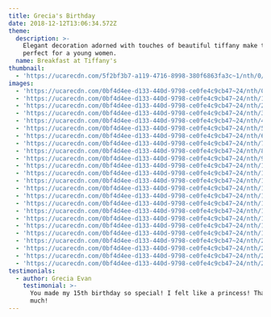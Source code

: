 ```yaml
---
title: Grecia's Birthday
date: 2018-12-12T13:06:34.572Z
theme:
  description: >-
    Elegant decoration adorned with touches of beautiful tiffany make this theme
    perfect for a young women.
  name: Breakfast at Tiffany's
thumbnail:
  - 'https://ucarecdn.com/5f2bf3b7-a119-4716-8998-380f6863fa3c~1/nth/0/'
images:
  - 'https://ucarecdn.com/0bf4d4ee-d133-440d-9798-ce0fe4c9cb47~24/nth/0/'
  - 'https://ucarecdn.com/0bf4d4ee-d133-440d-9798-ce0fe4c9cb47~24/nth/1/'
  - 'https://ucarecdn.com/0bf4d4ee-d133-440d-9798-ce0fe4c9cb47~24/nth/2/'
  - 'https://ucarecdn.com/0bf4d4ee-d133-440d-9798-ce0fe4c9cb47~24/nth/3/'
  - 'https://ucarecdn.com/0bf4d4ee-d133-440d-9798-ce0fe4c9cb47~24/nth/4/'
  - 'https://ucarecdn.com/0bf4d4ee-d133-440d-9798-ce0fe4c9cb47~24/nth/5/'
  - 'https://ucarecdn.com/0bf4d4ee-d133-440d-9798-ce0fe4c9cb47~24/nth/6/'
  - 'https://ucarecdn.com/0bf4d4ee-d133-440d-9798-ce0fe4c9cb47~24/nth/7/'
  - 'https://ucarecdn.com/0bf4d4ee-d133-440d-9798-ce0fe4c9cb47~24/nth/8/'
  - 'https://ucarecdn.com/0bf4d4ee-d133-440d-9798-ce0fe4c9cb47~24/nth/9/'
  - 'https://ucarecdn.com/0bf4d4ee-d133-440d-9798-ce0fe4c9cb47~24/nth/10/'
  - 'https://ucarecdn.com/0bf4d4ee-d133-440d-9798-ce0fe4c9cb47~24/nth/11/'
  - 'https://ucarecdn.com/0bf4d4ee-d133-440d-9798-ce0fe4c9cb47~24/nth/12/'
  - 'https://ucarecdn.com/0bf4d4ee-d133-440d-9798-ce0fe4c9cb47~24/nth/13/'
  - 'https://ucarecdn.com/0bf4d4ee-d133-440d-9798-ce0fe4c9cb47~24/nth/14/'
  - 'https://ucarecdn.com/0bf4d4ee-d133-440d-9798-ce0fe4c9cb47~24/nth/15/'
  - 'https://ucarecdn.com/0bf4d4ee-d133-440d-9798-ce0fe4c9cb47~24/nth/16/'
  - 'https://ucarecdn.com/0bf4d4ee-d133-440d-9798-ce0fe4c9cb47~24/nth/17/'
  - 'https://ucarecdn.com/0bf4d4ee-d133-440d-9798-ce0fe4c9cb47~24/nth/18/'
  - 'https://ucarecdn.com/0bf4d4ee-d133-440d-9798-ce0fe4c9cb47~24/nth/19/'
  - 'https://ucarecdn.com/0bf4d4ee-d133-440d-9798-ce0fe4c9cb47~24/nth/20/'
  - 'https://ucarecdn.com/0bf4d4ee-d133-440d-9798-ce0fe4c9cb47~24/nth/21/'
  - 'https://ucarecdn.com/0bf4d4ee-d133-440d-9798-ce0fe4c9cb47~24/nth/22/'
  - 'https://ucarecdn.com/0bf4d4ee-d133-440d-9798-ce0fe4c9cb47~24/nth/23/'
testimonials:
  - author: Grecia Evan
    testimonial: >-
      You made my 15th birthday so special! I felt like a princess! Thank you so
      much!
---
```


